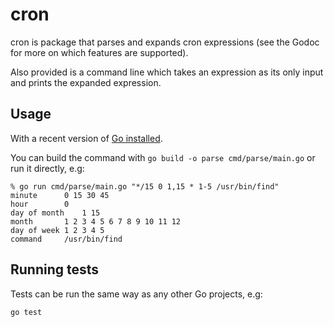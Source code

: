 # cron

cron is package that parses and expands cron expressions (see the Godoc for
more on which features are supported).

Also provided is a command line which takes an expression as its only input
and prints the expanded expression.

## Usage

With a recent version of [Go installed](https://golang.org/doc/install).

You can build the command with `go build -o parse cmd/parse/main.go` or run it
directly, e.g:

```
% go run cmd/parse/main.go "*/15 0 1,15 * 1-5 /usr/bin/find"
minute		0 15 30 45
hour		0
day of month	1 15
month		1 2 3 4 5 6 7 8 9 10 11 12
day of week	1 2 3 4 5
command		/usr/bin/find
```

## Running tests

Tests can be run the same way as any other Go projects, e.g:

```
go test
```

